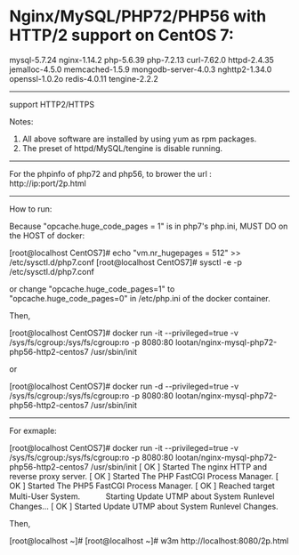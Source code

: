 # Nginx/MySQL/PHP72/PHP56 with HTTP/2 support on CentOS 7:

mysql-5.7.24
nginx-1.14.2
php-5.6.39
php-7.2.13
curl-7.62.0
httpd-2.4.35
jemalloc-4.5.0
memcached-1.5.9
mongodb-server-4.0.3
nghttp2-1.34.0
openssl-1.0.2o
redis-4.0.11
tengine-2.2.2

-----------------

support HTTP2/HTTPS

Notes: 

1. All above software are installed by using yum as rpm packages. 
2. The preset of httpd/MySQL/tengine is disable running. 

-----------------

For the phpinfo of php72 and php56, to brower the url :
http://ip:port/2p.html

-----------------

How to run:

Because "opcache.huge_code_pages = 1" is in php7's php.ini, MUST DO on the HOST of docker:

[root@localhost CentOS7]# echo "vm.nr_hugepages = 512" >> /etc/sysctl.d/php7.conf
[root@localhost CentOS7]# sysctl -e -p /etc/sysctl.d/php7.conf

or change "opcache.huge_code_pages=1" to "opcache.huge_code_pages=0" in /etc/php.ini of the docker container.

Then,

[root@localhost CentOS7]# docker run -it --privileged=true -v /sys/fs/cgroup:/sys/fs/cgroup:ro -p 8080:80 lootan/nginx-mysql-php72-php56-http2-centos7 /usr/sbin/init

or

[root@localhost CentOS7]# docker run -d  --privileged=true -v /sys/fs/cgroup:/sys/fs/cgroup:ro -p 8080:80 lootan/nginx-mysql-php72-php56-http2-centos7 /usr/sbin/init

-----------------

For exmaple:

[root@localhost CentOS7]# docker run -it --privileged=true -v /sys/fs/cgroup:/sys/fs/cgroup:ro -p 8080:80 lootan/nginx-mysql-php72-php56-http2-centos7 /usr/sbin/init
[  OK  ] Started The nginx HTTP and reverse proxy server.
[  OK  ] Started The PHP FastCGI Process Manager.
[  OK  ] Started The PHP5 FastCGI Process Manager.
[  OK  ] Reached target Multi-User System.
　　　Starting Update UTMP about System Runlevel Changes...
[  OK  ] Started Update UTMP about System Runlevel Changes.


Then,

[root@localhost ~]#
[root@localhost ~]# w3m http://localhost:8080/2p.html
